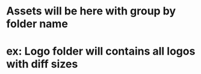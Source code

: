 # Assets will be here with group by folder name

# ex: Logo folder will contains all logos with diff sizes
